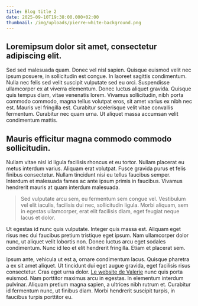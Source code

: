 ```yaml
---
title: Blog title 2
date: 2025-09-10T19:38:00.000+02:00
thumbnail: /img/uploads/pierre-white-background.png
---
```


## Loremipsum dolor sit amet, consectetur adipiscing elit.

Sed sed malesuada quam. Donec vel nisl sapien. Quisque euismod velit nec ipsum posuere, in sollicitudin est congue. In laoreet sagittis condimentum. Nulla nec felis sed velit suscipit vulputate sed eu orci. Suspendisse ullamcorper ex at viverra elementum. Donec luctus aliquet gravida. Quisque quis tempus diam, vitae venenatis lorem. Vivamus sollicitudin, nibh porta commodo commodo, magna tellus volutpat eros, sit amet varius ex nibh nec est. Mauris vel fringilla est. Curabitur scelerisque velit vitae convallis fermentum. Curabitur nec quam urna. Ut aliquet massa accumsan velit condimentum mattis.

## Mauris efficitur magna commodo commodo sollicitudin.

Nullam vitae nisl id ligula facilisis rhoncus et eu tortor. Nullam placerat eu metus interdum varius. Aliquam erat volutpat. Fusce gravida purus et felis finibus consectetur. Nullam tincidunt nisi eu tellus faucibus semper. Interdum et malesuada fames ac ante ipsum primis in faucibus. Vivamus hendrerit mauris at quam interdum malesuada.

> Sed vulputate arcu sem, eu fermentum sem congue vel. Vestibulum vel elit iaculis, facilisis dui nec, sollicitudin ligula. Morbi aliquam, sem in egestas ullamcorper, erat elit facilisis diam, eget feugiat neque lacus et dolor.

Ut egestas id nunc quis vulputate. Integer quis massa est. Aliquam eget risus nec dui faucibus pretium tristique eget ipsum. Nam ullamcorper dolor nunc, ut aliquet velit lobortis non. Donec luctus arcu eget sodales condimentum. Nunc id leo et elit hendrerit fringilla. Etiam et placerat sem.

Ipsum ante, vehicula ut est a, ornare condimentum lacus. Quisque pharetra a ex sit amet aliquet. Ut tincidunt dui eget augue gravida, eget facilisis risus consectetur. Cras eget urna dolor. [Le website de Valerie](https://www.acupuncture-chinoise.fr/) nunc quis porta euismod. Nam porttitor maximus arcu in egestas. In elementum interdum pulvinar. Aliquam pretium magna sapien, a ultrices nibh rutrum et. Curabitur id fermentum nunc, ut finibus diam. Morbi hendrerit suscipit turpis, in faucibus turpis porttitor eu.
